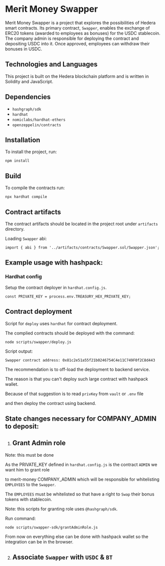 # Merit Money Swapper

Merit Money Swapper is a project that explores the possibilities of Hedera smart contracts. Its primary contract, `Swapper`, enables the exchange of ERC20 tokens (awarded to employees as bonuses) for the USDC stablecoin. The company admin is responsible for deploying the contract and depositing USDC into it. Once approved, employees can withdraw their bonuses in USDC.

## Technologies and Languages

This project is built on the Hedera blockchain platform and is written in Solidity and JavaScript.

## Dependencies

- `hashgraph/sdk`
- `hardhat`
- `nomiclabs/hardhat-ethers`
- `openzeppelin/contracts`

## Installation

To install the project, run:

```
npm install
```

## Build

To compile the contracts run:

```
npx hardhat compile
```

## Contract artifacts

The contract artifacts should be located in the project root under `artifacts` directory.

Loading `Swapper` abi:

```
import { abi } from '../artifacts/contracts/Swapper.sol/Swapper.json';
```

## Example usage with hashpack:

### Hardhat config

Setup the contract deployer in `hardhat.config.js`.

```
const PRIVATE_KEY = process.env.TREASURY_HEX_PRIVATE_KEY;
```

## Contract deployment

Script for `deploy` uses `hardhat` for contract deployment.

The complied contracts should be deployed with the command:

```
node scripts/swapper/deploy.js
```

Script output:

```
Swapper contract address: 0x81c2e51a55f21b0246754C4e11C749F0f2C8d443
```
The recommendation is to off-load the deployment to backend service.

The reason is that you can't deploy such large contract with hashpack wallet.

Because of that suggestion is to read `privKey` from `vault` or `.env` file

and then deploy the contract using backend.

## State changes necessary for COMPANY_ADMIN to deposit:

1. ## Grant Admin role

Note: this must be done 

As the PRIVATE_KEY defined in `hardhat.config.js` is the contract `ADMIN` we want him to grant role

to merit-money COMPANY_ADMIN which will be responsible for whitelisting `EMPLOYEES` to the `Swapper`.

The `EMPLOYEES` must be whitelisted so that have a right to `Swap` their bonus tokens with stablecoin.

Note: this scripts for granting role uses `@hashgraph/sdk`.

Run command:

```
node scripts/swapper-sdk/grantAdminRole.js
```

From now on everything else can be done with hashpack wallet so the integration can be in the browser.

2. ## Associate `Swapper` with `USDC` & `BT`

